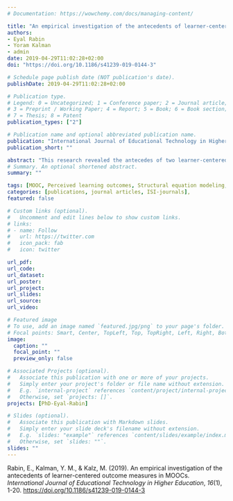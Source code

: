 ```yaml
---
# Documentation: https://wowchemy.com/docs/managing-content/

title: "An empirical investigation of the antecedents of learner-centered outcome measures in MOOCs"
authors:
- Eyal Rabin
- Yoram Kalman
- admin
date: 2019-04-29T11:02:28+02:00
doi: "https://doi.org/10.1186/s41239-019-0144-3"

# Schedule page publish date (NOT publication's date).
publishDate: 2019-04-29T11:02:28+02:00

# Publication type.
# Legend: 0 = Uncategorized; 1 = Conference paper; 2 = Journal article;
# 3 = Preprint / Working Paper; 4 = Report; 5 = Book; 6 = Book section;
# 7 = Thesis; 8 = Patent
publication_types: ["2"]

# Publication name and optional abbreviated publication name.
publication: "International Journal of Educational Technology in Higher Education"
publication_short: ""

abstract: "This research revealed the antecedes of two learner-centered outcome measures of success in massive open online courses (MOOCs): learner satisfaction and learner intention-fulfillment. Previous studies used success criteria from formal education contexts placing retention and completion rates as the ultimate outcome measures. We argue that the suggested learner-centered outcomes are more appropriate for measuring success in non-formal lifelong learning settings because they are focused on the learner’s intentions, rather than the intentions of the course developer. The behavioural measures of 125 MOOC participants who answered a pre- and a post-questionnaire were harvested. The analysis revealed that learner satisfaction was directly affected by: the importance of the MOOC’s benefits; online self-regulated learning - goal setting; number of video lectures accessed; and, perceived course usability. Age and the number of quizzes accessed indirectly effected learner satisfaction, through perceived course usability and through number of video lectures accessed. Intention-fulfillment was directly affected by: gender; the importance of the MOOC’s benefits; online self-regulated learning - goal setting; the number of quizzes accessed; the duration of participation; and, perceived course usability. Previous experience with MOOCs and the importance of MOOC’s benefits, indirectly affected intention-fulfillment through the number of quizzes accessed and perceived course usability."
# Summary. An optional shortened abstract.
summary: ""

tags: [MOOC, Perceived learning outcomes, Structural equation modeling, Student satisfaction, Intention-fulfilment, Learning analytics, Educational data mining]
categories: [publications, journal articles, ISI-journals],
featured: false

# Custom links (optional).
#   Uncomment and edit lines below to show custom links.
# links:
# - name: Follow
#   url: https://twitter.com
#   icon_pack: fab
#   icon: twitter

url_pdf:
url_code:
url_dataset:
url_poster:
url_project:
url_slides:
url_source:
url_video:

# Featured image
# To use, add an image named `featured.jpg/png` to your page's folder. 
# Focal points: Smart, Center, TopLeft, Top, TopRight, Left, Right, BottomLeft, Bottom, BottomRight.
image:
  caption: ""
  focal_point: ""
  preview_only: false

# Associated Projects (optional).
#   Associate this publication with one or more of your projects.
#   Simply enter your project's folder or file name without extension.
#   E.g. `internal-project` references `content/project/internal-project/index.md`.
#   Otherwise, set `projects: []`.
projects: [PhD-Eyal-Rabin]

# Slides (optional).
#   Associate this publication with Markdown slides.
#   Simply enter your slide deck's filename without extension.
#   E.g. `slides: "example"` references `content/slides/example/index.md`.
#   Otherwise, set `slides: ""`.
slides: ""
---
```


Rabin, E., Kalman, Y. M., & Kalz, M. (2019). An empirical investigation of the antecedents of learner-centered outcome measures in MOOCs. *International Journal of Educational Technology in Higher Education*, *16*(1), 1-20. https://doi.org/10.1186/s41239-019-0144-3